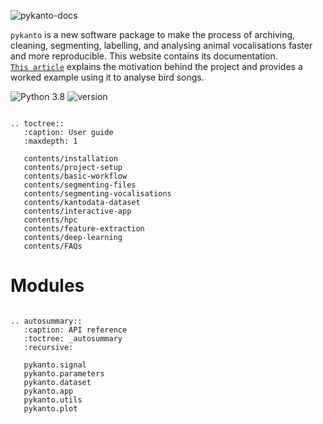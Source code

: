 

![pykanto-docs](custom/pykanto-logo-grey-04-docs.svg)

`pykanto` is a new software package to make the process of archiving,
cleaning, segmenting, labelling, and analysing animal vocalisations faster and
more reproducible. This website contains its documentation.<br>
[`This article`](https://arxiv.org/pdf/2302.10340v1.pdf) explains the motivation behind the project and provides a worked example using
it to analyse bird songs.

![Python 3.8](https://img.shields.io/badge/_python-≥3.8-lighgreen.svg)
![version](https://img.shields.io/badge/_version-0.1.7-orange.svg)

<div id="main-page">

```{eval-rst}

.. toctree::
   :caption: User guide
   :maxdepth: 1
   
   contents/installation
   contents/project-setup
   contents/basic-workflow
   contents/segmenting-files
   contents/segmenting-vocalisations
   contents/kantodata-dataset
   contents/interactive-app
   contents/hpc
   contents/feature-extraction
   contents/deep-learning
   contents/FAQs

```
# Modules

```{eval-rst}

.. autosummary::
   :caption: API reference
   :toctree: _autosummary
   :recursive:

   pykanto.signal
   pykanto.parameters
   pykanto.dataset
   pykanto.app
   pykanto.utils
   pykanto.plot

```

</div>